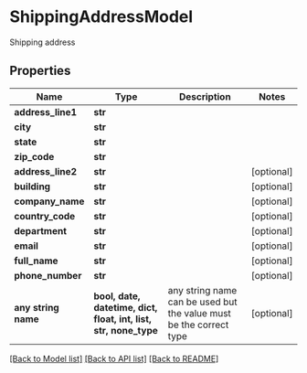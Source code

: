# ShippingAddressModel

Shipping address

## Properties
Name | Type | Description | Notes
------------ | ------------- | ------------- | -------------
**address_line1** | **str** |  | 
**city** | **str** |  | 
**state** | **str** |  | 
**zip_code** | **str** |  | 
**address_line2** | **str** |  | [optional] 
**building** | **str** |  | [optional] 
**company_name** | **str** |  | [optional] 
**country_code** | **str** |  | [optional] 
**department** | **str** |  | [optional] 
**email** | **str** |  | [optional] 
**full_name** | **str** |  | [optional] 
**phone_number** | **str** |  | [optional] 
**any string name** | **bool, date, datetime, dict, float, int, list, str, none_type** | any string name can be used but the value must be the correct type | [optional]

[[Back to Model list]](../README.md#documentation-for-models) [[Back to API list]](../README.md#documentation-for-api-endpoints) [[Back to README]](../README.md)


